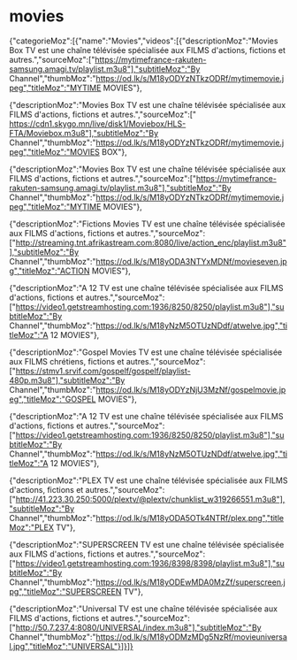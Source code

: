 # movies
{"categorieMoz":[{"name":"Movies","videos":[{"descriptionMoz":"Movies Box TV est une chaîne télévisée spécialisée aux FILMS d'actions, fictions et autres.","sourceMoz":["https://mytimefrance-rakuten-samsung.amagi.tv/playlist.m3u8"],"subtitleMoz":"By Channel","thumbMoz":"https://od.lk/s/M18yODYzNTkzODRf/mytimemovie.jpeg","titleMoz":"MYTIME MOVIES"},

{"descriptionMoz":"Movies Box TV est une chaîne télévisée spécialisée aux FILMS d'actions, fictions et autres.","sourceMoz":[" https://cdn1.skygo.mn/live/disk1/Moviebox/HLS-FTA/Moviebox.m3u8"],"subtitleMoz":"By Channel","thumbMoz":"https://od.lk/s/M18yODYzNTkzODRf/mytimemovie.jpeg","titleMoz":"MOVIES BOX"},

{"descriptionMoz":"Movies Box TV est une chaîne télévisée spécialisée aux FILMS d'actions, fictions et autres.","sourceMoz":["https://mytimefrance-rakuten-samsung.amagi.tv/playlist.m3u8"],"subtitleMoz":"By Channel","thumbMoz":"https://od.lk/s/M18yODYzNTkzODRf/mytimemovie.jpeg","titleMoz":"MYTIME MOVIES"},

{"descriptionMoz":"Fictions Movies TV est une chaîne télévisée spécialisée aux FILMS d'actions, fictions et autres.","sourceMoz":["http://streaming.tnt.afrikastream.com:8080/live/action_enc/playlist.m3u8"],"subtitleMoz":"By Channel","thumbMoz":"https://od.lk/s/M18yODA3NTYxMDNf/movieseven.jpg","titleMoz":"ACTION MOVIES"},

{"descriptionMoz":"A 12 TV est une chaîne télévisée spécialisée aux FILMS d'actions, fictions et autres.","sourceMoz":["https://video1.getstreamhosting.com:1936/8250/8250/playlist.m3u8"],"subtitleMoz":"By Channel","thumbMoz":"https://od.lk/s/M18yNzM5OTUzNDdf/atwelve.jpg","titleMoz":"A 12 MOVIES"},

{"descriptionMoz":"Gospel Movies TV est une chaîne télévisée spécialisée aux FILMS chrétiens, fictions et autres.","sourceMoz":["https://stmv1.srvif.com/gospelf/gospelf/playlist-480p.m3u8"],"subtitleMoz":"By Channel","thumbMoz":"https://od.lk/s/M18yODYzNjU3MzNf/gospelmovie.jpeg","titleMoz":"GOSPEL MOVIES"},

{"descriptionMoz":"A 12 TV est une chaîne télévisée spécialisée aux FILMS d'actions, fictions et autres.","sourceMoz":["https://video1.getstreamhosting.com:1936/8250/8250/playlist.m3u8"],"subtitleMoz":"By Channel","thumbMoz":"https://od.lk/s/M18yNzM5OTUzNDdf/atwelve.jpg","titleMoz":"A 12 MOVIES"},

{"descriptionMoz":"PLEX TV est une chaîne télévisée spécialisée aux FILMS d'actions, fictions et autres.","sourceMoz":["http://41.223.30.250:5000/plextv/@plextv/chunklist_w319266551.m3u8"],"subtitleMoz":"By Channel","thumbMoz":"https://od.lk/s/M18yODA5OTk4NTRf/plex.png","titleMoz":"PLEX TV"},

{"descriptionMoz":"SUPERSCREEN TV est une chaîne télévisée spécialisée aux FILMS d'actions, fictions et autres.","sourceMoz":["https://video1.getstreamhosting.com:1936/8398/8398/playlist.m3u8"],"subtitleMoz":"By Channel","thumbMoz":"https://od.lk/s/M18yODEwMDA0MzZf/superscreen.jpg","titleMoz":"SUPERSCREEN TV"},

{"descriptionMoz":"Universal TV est une chaîne télévisée spécialisée aux FILMS d'actions, fictions et autres.","sourceMoz":["http://50.7.237.4:8080/UNIVERSAL/index.m3u8"],"subtitleMoz":"By Channel","thumbMoz":"https://od.lk/s/M18yODMzMDg5NzRf/movieuniversal.jpg","titleMoz":"UNIVERSAL"}]}]}
